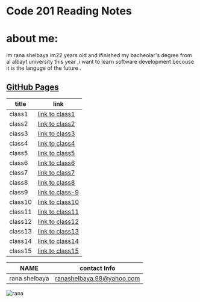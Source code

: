 # Code 201 Reading Notes
# about me:
im rana shelbaya im22 years old and ifinished my bacheolar's degree from al albayt university this year ,i want to learn software development becouse it is the languge of the future .
## [GitHub Pages](https://github.com/RANA469) 


| title | link |
| ----- | --------------------------------------------------------------- |
| class1 | [link to class1](https://rana469.github.io/reading-notes-201/class-01) |
| class2 |[link to class2](https://rana469.github.io/reading-notes-201/class-02)|
|class3|[link to class3](https://rana469.github.io/reading-notes-201/class-03)|
|class4|[link to class4](https://rana469.github.io/reading-notes-201/class-04)|
| class5|[link to class5](https://rana469.github.io/reading-notes-201/class-05)|
| class6|[link to class6](https://rana469.github.io/reading-notes-201/class-06)|
| class7| [link to class7](https://rana469.github.io/reading-notes-201/class-07) |
| class8 | [link to class8](https://rana469.github.io/reading-notes-201/class-8) |
| class9|[link to class-9](https://rana469.github.io/reading-notes-201/class-09)|
| class10 | [link to class10](https://rana469.github.io/reading-notes-201/class-10) |
| class11 |[link to class11](https://rana469.github.io/reading-notes-201/class-11)|
|class12|[link to class12]()|
|class13|[link to class13]()|
| class14|[link to class14]()|
| class15|[link to class15]()|

| NAME | contact Info |
|------------ | ------------- |
|rana shelbaya |ranashelbaya.98@yahoo.com|

![rana ](https://th.bing.com/th/id/OIP.d2ZlTzSoMFASlUF12NJbZgHaD3?pid=Api&w=1640&h=856&rs=1) 


